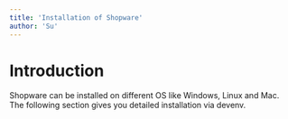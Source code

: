 ```yaml
---
title: 'Installation of Shopware'
author: 'Su'
---
```


# Introduction

Shopware can be installed on different OS like Windows, Linux and Mac. The following section gives you detailed installation via devenv.
